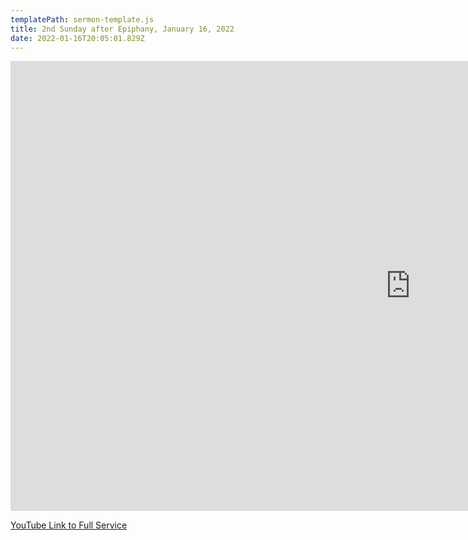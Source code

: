 ```yaml
---
templatePath: sermon-template.js
title: 2nd Sunday after Epiphany, January 16, 2022
date: 2022-01-16T20:05:01.829Z
---
```

<iframe width="1280" height="720" src="https://www.youtube.com/embed/KsfwYzV1QSk?t=1566" title="YouTube video player" frameborder="0" allow="accelerometer; autoplay; clipboard-write; encrypted-media; gyroscope; picture-in-picture" allowfullscreen></iframe>

[YouTube Link to Full Service](https://youtu.be/KsfwYzV1QSk)